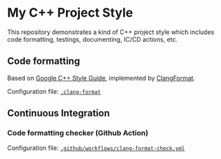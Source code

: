 # My C++ Project Style
This repository demonstrates a kind of C++ project style which includes code formatting, testings, documenting, IC/CD actions, etc.


## Code formatting
Based on [Google C++ Style Guide](https://google.github.io/styleguide/cppguide.html), implemented by [ClangFormat](https://clang.llvm.org/docs/ClangFormat.html).

Configuration file: [`.clang-format`](.clang-format)


## Continuous Integration
### Code formatting checker (Github Action)
Configuration file: [`.github/workflows/clang-format-check.yml`](.github/workflows/clang-format-check.yml)
